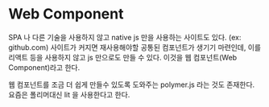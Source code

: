 # Web Component
SPA 나 다른 기술을 사용하지 않고 native js 만을 사용하는 사이트도 있다. (ex: github.com)
사이트가 커지면 재사용해야할 공통된 컴포넌트가 생기기 마련인데, 이를 리액트 등을 사용하지 않고 js 만으로도 만들 수 있다.
이것을 웹 컴포넌트(Web Component)라고 한다.

웹 컴포넌트를 조금 더 쉽게 만들수 있도록 도와주는 polymer.js 라는 것도 존재한다.
요즘은 폴리머대신 lit 을 사용한다고 한다.